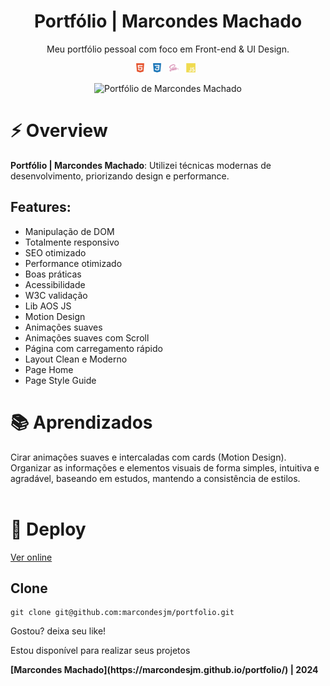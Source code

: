 <div align="center">

  # Portfólio | Marcondes Machado
  
  <p>Meu portfólio pessoal com foco em Front-end & UI Design. <br /></p>

  <img width="3%" src="https://raw.githubusercontent.com/devicons/devicon/master/icons/html5/html5-plain.svg"> &nbsp;
  <img width="3%" src="https://raw.githubusercontent.com/devicons/devicon/master/icons/css3/css3-plain.svg"> &nbsp;
  <img width="3%" src="https://raw.githubusercontent.com/devicons/devicon/master/icons/sass/sass-original.svg"> &nbsp;
  <img width="3%" src="https://raw.githubusercontent.com/devicons/devicon/master/icons/javascript/javascript-plain.svg"> &nbsp;

  ![Portfólio de Marcondes Machado](./assets/img/cover.jpg)
</div>

<div>

  # ⚡ Overview
  <b>Portfólio | Marcondes Machado</b>: Utilizei técnicas modernas de desenvolvimento, priorizando design e performance.
   
  ## Features:
  - Manipulação de DOM
  - Totalmente responsivo
  - SEO otimizado
  - Performance otimizado
  - Boas práticas
  - Acessibilidade
  - W3C validação
  - Lib AOS JS
  - Motion Design
  - Animações suaves
  - Animações suaves com Scroll
  - Página com carregamento rápido
  - Layout Clean e Moderno
  - Page Home
  - Page Style Guide

  # 📚 Aprendizados
  Cirar animações suaves e intercaladas com cards (Motion Design). <br />
  Organizar as informações e elementos visuais de forma simples, intuitiva e agradável, baseando em estudos, mantendo a consistência de estilos.
  <br /><br />
  
  # 🚀 Deploy
  [Ver online](https://marcondesjm.github.io/portfolio/)

  ## Clone

  ```
  git clone git@github.com:marcondesjm/portfolio.git
  ```
</div>


<footer>
  <p>Gostou? deixa seu like!</p>
  <p>Estou disponível para realizar seus projetos</p>

  <p><strong>[Marcondes Machado](https://marcondesjm.github.io/portfolio/) | 2024</strong></p>
</footer>
